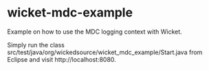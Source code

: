 wicket-mdc-example
==================

Example on how to use the MDC logging context with Wicket.

Simply run the class src/test/java/org/wickedsource/wicket_mdc_example/Start.java from Eclipse and visit http://localhost:8080.
